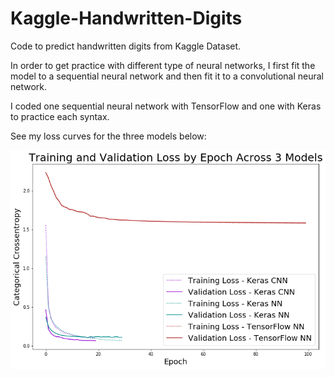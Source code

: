 # Kaggle-Handwritten-Digits
Code to predict handwritten digits from Kaggle Dataset.

In order to get practice with different type of neural networks, I first fit the model to a sequential neural network and then fit it to a convolutional neural network. 

I coded one sequential neural network with TensorFlow and one with Keras to practice each syntax. 

See my loss curves for the three models below: 

![](./images/image.png)
